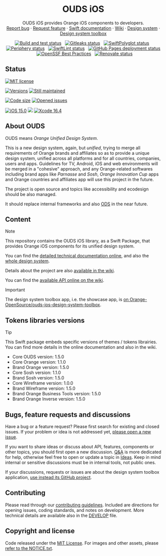 <h1 align="center">OUDS iOS</h1>

<p align="center">
  OUDS iOS provides Orange iOS components to developers.
  <br>
  <a href="https://github.com/Orange-OpenSource/ouds-ios/issues/new?template=bug_report.yml" title="Open an issue on GitHub">Report bug</a>
  ·
  <a href="https://github.com/Orange-OpenSource/ouds-ios/issues/new?template=feature_request.yml" title="Open an issue on GitHub">Request feature</a>
  ·
  <a href="https://ios.unified-design-system.orange.com/" title="Swift library technical documentation on GitHub Pages">Swift documentation</a>
  ·
  <a href="https://github.com/Orange-OpenSource/ouds-ios/wiki" title="Swift library wiki">Wiki</a>
  ·
  <a href="https://unified-design-system.orange.com/" title="Design system global website">Design system</a>
  ·
  <a href="https://github.com/Orange-OpenSource/ouds-ios-design-system-toolbox" title="Design system toolbox GitHub project">Design system toolbox</a>
</p>

<p align="center">
<a href="https://github.com/Orange-OpenSource/ouds-ios/actions/workflows/build-and-test.yml" title="Build and test status"><img src="https://github.com/Orange-OpenSource/ouds-ios/actions/workflows/build-and-test.yml/badge.svg" alt="Build and test status"></a>
&nbsp;
<a href="https://github.com/Orange-OpenSource/ouds-ios/actions/workflows/gitleaks.yml" title="Gitleaks status"><img src="https://github.com/Orange-OpenSource/ouds-ios/actions/workflows/gitleaks.yml/badge.svg" alt="Gitleaks status"></a>
&nbsp;
<a href="https://github.com/Orange-OpenSource/ouds-ios/actions/workflows/swiftpolyglot.yml" title="SwiftPolyglot status"><img src="https://github.com/Orange-OpenSource/ouds-ios/actions/workflows/swiftpolyglot.yml/badge.svg" alt="SwiftPolyglot status"></a>
&nbsp;
<a href="https://github.com/Orange-OpenSource/ouds-ios/actions/workflows/periphery.yml" title="Periphery status"><img src="https://github.com/Orange-OpenSource/ouds-ios/actions/workflows/periphery.yml/badge.svg" alt="Periphery status"></a>
&nbsp;
<a href="https://github.com/Orange-OpenSource/ouds-ios/actions/workflows/swiftlint.yml" title="SwiftLint status"><img src="https://github.com/Orange-OpenSource/ouds-ios/actions/workflows/swiftlint.yml/badge.svg" alt="SwiftLint status"></a>
&nbsp;
<a href="https://github.com/Orange-OpenSource/ouds-ios/actions/workflows/pages/pages-build-deployment/badge.svg" title="GitHub Pages deployment status"><img src="https://github.com/Orange-OpenSource/ouds-ios/actions/workflows/pages/pages-build-deployment/badge.svg" alt="GitHub Pages deployment status"></a>
&nbsp;
<a href="https://www.bestpractices.dev/projects/10674" title="OpenSSF Best Practices"><img src="https://www.bestpractices.dev/projects/10674/badge" alt="OpenSSF Best Practices"></a>
&nbsp;
<a href="https://renovatebot.com" title="Renovate status"><img src="https://img.shields.io/badge/renovate-enabled-brightgreen.svg" alt="Renovate status"></a>
</p>

## Status

[![MIT license](https://img.shields.io/github/license/Orange-OpenSource/ouds-ios?style=for-the-badge)](https://github.com/Orange-OpenSource/ouds-ios/blob/main/LICENSE)

[![Versions](https://img.shields.io/github/v/release/Orange-OpenSource/ouds-ios?label=Last%20version&style=for-the-badge)](https://github.com/Orange-OpenSource/ouds-ios/releases)
[![Still maintained](https://img.shields.io/maintenance/yes/2025?style=for-the-badge)](https://github.com/Orange-OpenSource/ouds-ios/issues?q=is%3Aissue+is%3Aclosed)

[![Code size](https://img.shields.io/github/languages/code-size/Orange-OpenSource/ouds-ios?style=for-the-badge)](https://github.com/Orange-OpenSource/ouds-ios)
[![Opened issues](https://img.shields.io/github/issues-raw/Orange-OpenSource/ouds-ios?style=for-the-badge)](https://github.com/Orange-OpenSource/ouds-ios/issues)

[![iOS 15.0](https://img.shields.io/badge/iOS-15.0-FF1AB2?style=for-the-badge)](https://developer.apple.com/support/app-store "iOS 15 supports")
[![](https://img.shields.io/endpoint?url=https%3A%2F%2Fswiftpackageindex.com%2Fapi%2Fpackages%2FOrange-OpenSource%2Fouds-ios%2Fbadge%3Ftype%3Dswift-versions&style=for-the-badge)](https://swiftpackageindex.com/Orange-OpenSource/ouds-ios)
[![Xcode 16.4](https://img.shields.io/badge/Xcode-16.4-blue?style=for-the-badge)](https://developer.apple.com/documentation/xcode-release-notes/xcode-16_4-release-notes)

## About OUDS

OUDS means *Orange Unified Design System*.

This is a new design system, again, but _unified_, trying to merge all requirements of Orange brands and affiliates so as to provide a unique design system, unified across all platforms and for all countries, companies, users and apps.
Guidelines for TV, Android, iOS and web environments will be merged in a "cohesive" approach, and any Orange-related softwares including brand apps like *Parnasse* and *Sosh*, *Orange Innovation Cup* apps and Orange countries and affiliates app will use this project in the future.

The project is open source and topics like accessibility and ecodesign should be also managed.

It should replace internal frameworks and also [ODS](https://github.com/Orange-OpenSource/ods-ios) in the near future.

## Content

> [!NOTE]
> This repository contains the OUDS iOS library, as a Swift Package, that provides Orange iOS components for its unified design system.
>
> You can find the [detailed technical documentation online](https://ios.unified-design-system.orange.com/), 
> and also the [whole design system](https://unified-design-system.orange.com/).
>
> Details about the project are also [available in the wiki](https://github.com/Orange-OpenSource/ouds-ios/wiki).
>
> You can find the [available API online on the wiki](https://github.com/Orange-OpenSource/ouds-ios/wiki/01-%E2%80%90-Available-API).

> [!IMPORTANT]
> The design system toolbox app, i.e. the showcase app, is [on Orange-OpenSource/ouds-ios-design-system-toolbox](https://github.com/Orange-OpenSource/ouds-ios-design-system-toolbox).

## Tokens libraries versions

> [!TIP]
> This Swift package embeds specific versions of themes / tokens librairies.
> You can find more details in the online documentation and also in the wiki.

- Core OUDS version: 1.5.0
- Core Orange version: 1.1.0
- Brand Orange version: 1.5.0
- Core Sosh version: 1.1.0
- Brand Sosh version: 1.5.0
- Core Wireframe version: 1.0.0
- Brand Wireframe version: 1.5.0
- Brand Orange Business Tools version: 1.5.0
- Brand Orange Inverse version: 1.5.0

## Bugs, feature requests and discussions

Have a bug or a feature request? Please first search for existing and closed issues. If your problem or idea is not addressed yet, [please open a new issue](https://github.com/Orange-OpenSource/ouds-ios/issues/new/choose).

If you want to share ideas or discuss about API, features, components or other topics, you should first open a new discussion.
[Q&A](https://github.com/Orange-OpenSource/ouds-ios/discussions/categories/q-a) is more dedicated for help, otherwise feel free to open or update a topic in [Ideas](https://github.com/Orange-OpenSource/ouds-ios/discussions/categories/ideas).
Keep in mind internal or sensitive discussions must be in internal tools, not public ones.

If your discussions, requests or issues are about the design system toolbox application, [use instead its GitHub project](https://github.com/Orange-OpenSource/ouds-ios-design-system-toolbox).

## Contributing

Please read through our [contributing guidelines](https://github.com/Orange-OpenSource/ouds-ios/blob/main/.github/CONTRIBUTING.md). Included are directions for opening issues, coding standards, and notes on development. More technical details are available also in the [DEVELOP](https://github.com/Orange-OpenSource/ouds-ios/blob/main/.github/DEVELOP.md) file.

## Copyright and license

Code released under the [MIT License](https://github.com/Orange-OpenSource/ouds-ios/blob/main/LICENSE).
For images and other assets, please [refer to the NOTICE.txt](https://github.com/Orange-OpenSource/ouds-ios/blob/ain/NOTICE.txt).
